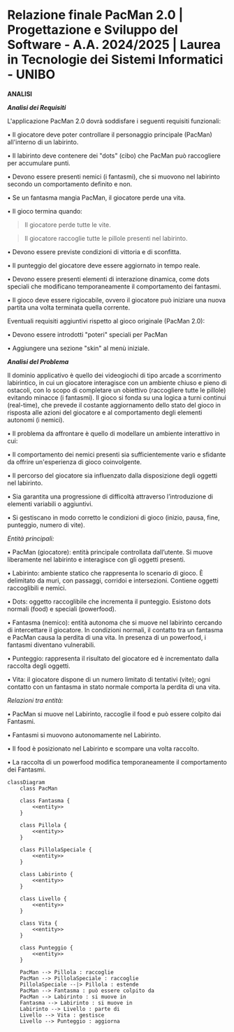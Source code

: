 # Relazione finale PacMan 2.0 | Progettazione e Sviluppo del Software - A.A. 2024/2025 | Laurea in Tecnologie dei Sistemi Informatici - UNIBO

**ANALISI**

***Analisi dei Requisiti***

L'applicazione PacMan 2.0 dovrà soddisfare i seguenti requisiti funzionali:

• Il giocatore deve poter controllare il personaggio principale (PacMan) all'interno di un labirinto.

• Il labirinto deve contenere dei "dots" (cibo) che PacMan può raccogliere per accumulare punti.

• Devono essere presenti nemici (i fantasmi), che si muovono nel labirinto secondo un comportamento definito e non.

• Se un fantasma mangia PacMan, il giocatore perde una vita.

• Il gioco termina quando:

> Il giocatore perde tutte le vite.

> Il giocatore raccoglie tutte le pillole presenti nel labirinto.

• Devono essere previste condizioni di vittoria e di sconfitta.

• Il punteggio del giocatore deve essere aggiornato in tempo reale.

• Devono essere presenti elementi di interazione dinamica, come dots speciali che modificano temporaneamente il comportamento dei fantasmi.

• Il gioco deve essere rigiocabile, ovvero il giocatore può iniziare una nuova partita una volta terminata quella corrente.

Eventuali requisiti aggiuntivi rispetto al gioco originale (PacMan 2.0):

• Devono essere introdotti "poteri" speciali per PacMan

• Aggiungere una sezione "skin" al menù iniziale.

***Analisi del Problema***

Il dominio applicativo è quello dei videogiochi di tipo arcade a scorrimento labirintico, in cui un giocatore interagisce con un ambiente chiuso e pieno di ostacoli, con lo scopo di completare un obiettivo (raccogliere tutte le pillole) evitando minacce (i fantasmi). Il gioco si fonda su una logica a turni continui (real-time), che prevede il costante aggiornamento dello stato del gioco in risposta alle azioni del giocatore e al comportamento degli elementi autonomi (i nemici).

• Il problema da affrontare è quello di modellare un ambiente interattivo in cui:

• Il comportamento dei nemici presenti sia sufficientemente vario e sfidante da offrire un'esperienza di gioco coinvolgente.

• Il percorso del giocatore sia influenzato dalla disposizione degli oggetti nel labirinto.

• Sia garantita una progressione di difficoltà attraverso l’introduzione di elementi variabili o aggiuntivi.

• Si gestiscano in modo corretto le condizioni di gioco (inizio, pausa, fine, punteggio, numero di vite).

_Entità principali:_

• PacMan (giocatore): entità principale controllata dall’utente. Si muove liberamente nel labirinto e interagisce con gli oggetti presenti.

• Labirinto: ambiente statico che rappresenta lo scenario di gioco. È delimitato da muri, con passaggi, corridoi e intersezioni. Contiene oggetti raccoglibili e nemici.

• Dots: oggetto raccoglibile che incrementa il punteggio. Esistono dots normali (food) e speciali (powerfood).

• Fantasma (nemico): entità autonoma che si muove nel labirinto cercando di intercettare il giocatore. In condizioni normali, il contatto tra un fantasma e PacMan causa la perdita di una vita. In presenza di un powerfood, i fantasmi diventano vulnerabili.

• Punteggio: rappresenta il risultato del giocatore ed è incrementato dalla raccolta degli oggetti.

• Vita: il giocatore dispone di un numero limitato di tentativi (vite); ogni contatto con un fantasma in stato normale comporta la perdita di una vita.

_Relazioni tra entità:_

• PacMan si muove nel Labirinto, raccoglie il food e può essere colpito dai Fantasmi.

• Fantasmi si muovono autonomamente nel Labirinto.

• Il food è posizionato nel Labirinto e scompare una volta raccolto.

• La raccolta di un powerfood modifica temporaneamente il comportamento dei Fantasmi. 

```mermaid
classDiagram
    class PacMan

    class Fantasma {
        <<entity>>
    }

    class Pillola {
        <<entity>>
    }

    class PillolaSpeciale {
        <<entity>>
    }

    class Labirinto {
        <<entity>>
    }

    class Livello {
        <<entity>>
    }

    class Vita {
        <<entity>>
    }

    class Punteggio {
        <<entity>>
    }

    PacMan --> Pillola : raccoglie
    PacMan --> PillolaSpeciale : raccoglie
    PillolaSpeciale --|> Pillola : estende
    PacMan --> Fantasma : può essere colpito da
    PacMan --> Labirinto : si muove in
    Fantasma --> Labirinto : si muove in
    Labirinto --> Livello : parte di
    Livello --> Vita : gestisce
    Livello --> Punteggio : aggiorna
 ```
